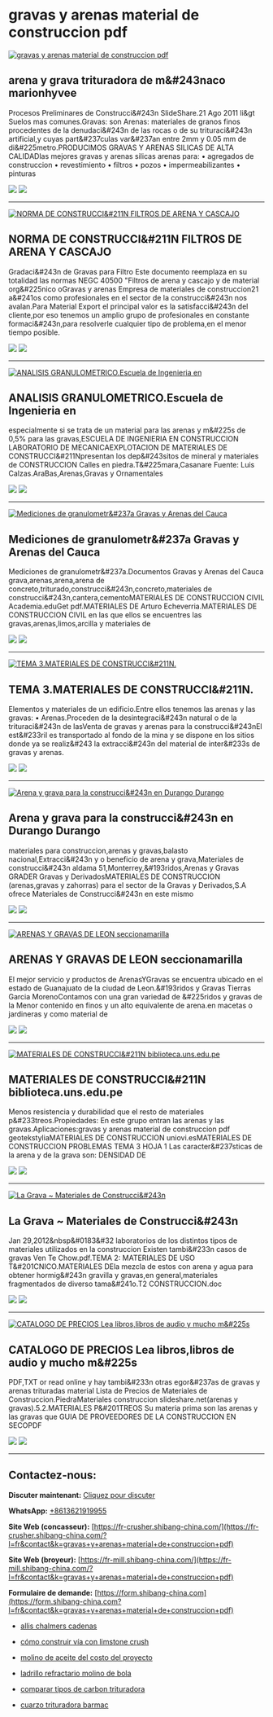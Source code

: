 # gravas y arenas material de construccion pdf

<a href="https://swt.shibang-china.com/?l=fr&img&k=gravas+y+arenas+material+de+construccion+pdf" target="_blank">![gravas y arenas material de construccion pdf](http://static.shibang-china.com/all-800x300/261.jpg)</a>

## arena y grava trituradora de m&#243naco marionhyvee
Procesos Preliminares de Construcci&#243n SlideShare.21 Ago 2011 li&gt Suelos mas comunes.Gravas: son Arenas: materiales de granos finos procedentes de la denudaci&#243n de las rocas o de su trituraci&#243n artificial,y cuyas part&#237culas var&#237an entre 2mm y 0.05 mm de di&#225metro.PRODUCIMOS GRAVAS Y ARENAS SILICAS DE ALTA CALIDADlas mejores gravas y arenas silicas arenas para: • agregados de construccion • revestimiento • filtros • pozos • impermeabilizantes • pinturas


<a href="https://whatsapp.shibangsoft.com/WhatsApp.php" target="_blank" title="WhatsApp">![](http://static.shibang-china.com/icon/whatsapp.png)</a> <a href="https://swt.shibang-china.com/?l=fr&icon&k=gravas+y+arenas+material+de+construccion+pdf" target="_blank">![](http://static.shibang-china.com/icon/chat-fr.png)</a>

---

<a href="https://swt.shibang-china.com/?l=fr&img&k=gravas+y+arenas+material+de+construccion+pdf" target="_blank">![NORMA DE CONSTRUCCI&#211N FILTROS DE ARENA Y CASCAJO](http://static.shibang-china.com/all-800x300/990.jpg)</a>

## NORMA DE CONSTRUCCI&#211N FILTROS DE ARENA Y CASCAJO
Gradaci&#243n de Gravas para Filtro Este documento reemplaza en su totalidad las normas NEGC 40500 "Filtros de arena y cascajo y de material org&#225nico oGravas y arenas Empresa de materiales de construccion21 a&#241os como profesionales en el sector de la construcci&#243n nos avalan.Para Material Export el principal valor es la satisfacci&#243n del cliente,por eso tenemos un amplio grupo de profesionales en constante formaci&#243n,para resolverle cualquier tipo de problema,en el menor tiempo posible.


<a href="https://whatsapp.shibangsoft.com/WhatsApp.php" target="_blank" title="WhatsApp">![](http://static.shibang-china.com/icon/whatsapp.png)</a> <a href="https://swt.shibang-china.com/?l=fr&icon&k=gravas+y+arenas+material+de+construccion+pdf" target="_blank">![](http://static.shibang-china.com/icon/chat-fr.png)</a>

---

<a href="https://swt.shibang-china.com/?l=fr&img&k=gravas+y+arenas+material+de+construccion+pdf" target="_blank">![ANALISIS GRANULOMETRICO.Escuela de Ingenieria en](http://static.shibang-china.com/all-800x300/1428.jpg)</a>

## ANALISIS GRANULOMETRICO.Escuela de Ingenieria en
especialmente si se trata de un material para las arenas y m&#225s de 0,5% para las gravas,ESCUELA DE INGENIERIA EN CONSTRUCCION LABORATORIO DE MECANICAEXPLOTACION DE MATERIALES DE CONSTRUCCI&#211Npresentan los dep&#243sitos de mineral y materiales de CONSTRUCCION Calles en piedra.T&#225mara,Casanare Fuente: Luis Calzas.AraBas,Arenas,Gravas y Ornamentales


<a href="https://whatsapp.shibangsoft.com/WhatsApp.php" target="_blank" title="WhatsApp">![](http://static.shibang-china.com/icon/whatsapp.png)</a> <a href="https://swt.shibang-china.com/?l=fr&icon&k=gravas+y+arenas+material+de+construccion+pdf" target="_blank">![](http://static.shibang-china.com/icon/chat-fr.png)</a>

---

<a href="https://swt.shibang-china.com/?l=fr&img&k=gravas+y+arenas+material+de+construccion+pdf" target="_blank">![Mediciones de granulometr&#237a Gravas y Arenas del Cauca](http://static.shibang-china.com/all-800x300/1465.jpg)</a>

## Mediciones de granulometr&#237a Gravas y Arenas del Cauca
Mediciones de granulometr&#237a.Documentos Gravas y Arenas del Cauca grava,arenas,arena,arena de concreto,triturado,construcci&#243n,concreto,materiales de construcci&#243n,cantera,cementoMATERIALES DE CONSTRUCCION CIVIL Academia.eduGet pdf.MATERIALES DE Arturo Echeverria.MATERIALES DE CONSTRUCCION CIVIL en las que ellos se encuentres las gravas,arenas,limos,arcilla y materiales de


<a href="https://whatsapp.shibangsoft.com/WhatsApp.php" target="_blank" title="WhatsApp">![](http://static.shibang-china.com/icon/whatsapp.png)</a> <a href="https://swt.shibang-china.com/?l=fr&icon&k=gravas+y+arenas+material+de+construccion+pdf" target="_blank">![](http://static.shibang-china.com/icon/chat-fr.png)</a>

---

<a href="https://swt.shibang-china.com/?l=fr&img&k=gravas+y+arenas+material+de+construccion+pdf" target="_blank">![TEMA 3.MATERIALES DE CONSTRUCCI&#211N.](http://static.shibang-china.com/all-800x300/561.jpg)</a>

## TEMA 3.MATERIALES DE CONSTRUCCI&#211N.
Elementos y materiales de un edificio.Entre ellos tenemos las arenas y las gravas: • Arenas.Proceden de la desintegraci&#243n natural o de la trituraci&#243n de lasVenta de gravas y arenas para la construcci&#243nEl est&#233ril es transportado al fondo de la mina y se dispone en los sitios donde ya se realiz&#243 la extracci&#243n del material de inter&#233s de gravas y arenas.


<a href="https://whatsapp.shibangsoft.com/WhatsApp.php" target="_blank" title="WhatsApp">![](http://static.shibang-china.com/icon/whatsapp.png)</a> <a href="https://swt.shibang-china.com/?l=fr&icon&k=gravas+y+arenas+material+de+construccion+pdf" target="_blank">![](http://static.shibang-china.com/icon/chat-fr.png)</a>

---

<a href="https://swt.shibang-china.com/?l=fr&img&k=gravas+y+arenas+material+de+construccion+pdf" target="_blank">![Arena y grava para la construcci&#243n en Durango Durango](http://static.shibang-china.com/all-800x300/721.jpg)</a>

## Arena y grava para la construcci&#243n en Durango Durango
materiales para construccion,arenas y gravas,balasto nacional,Extracci&#243n y o beneficio de arena y grava,Materiales de construcci&#243n aldama 51,Monterrey,&#193ridos,Arenas y Gravas GRADER Gravas y DerivadosMATERIALES DE CONSTRUCCION (arenas,gravas y zahorras) para el sector de la Gravas y Derivados,S.A ofrece Materiales de Construcci&#243n en este mismo


<a href="https://whatsapp.shibangsoft.com/WhatsApp.php" target="_blank" title="WhatsApp">![](http://static.shibang-china.com/icon/whatsapp.png)</a> <a href="https://swt.shibang-china.com/?l=fr&icon&k=gravas+y+arenas+material+de+construccion+pdf" target="_blank">![](http://static.shibang-china.com/icon/chat-fr.png)</a>

---

<a href="https://swt.shibang-china.com/?l=fr&img&k=gravas+y+arenas+material+de+construccion+pdf" target="_blank">![ARENAS Y GRAVAS DE LEON seccionamarilla](http://static.shibang-china.com/all-800x300/1105.jpg)</a>

## ARENAS Y GRAVAS DE LEON seccionamarilla
El mejor servicio y productos de ArenasYGravas se encuentra ubicado en el estado de Guanajuato de la ciudad de Leon.&#193ridos y Gravas Tierras Garcia MorenoContamos con una gran variedad de &#225ridos y gravas de la Menor contenido en finos y un alto equivalente de arena.en macetas o jardineras y como material de


<a href="https://whatsapp.shibangsoft.com/WhatsApp.php" target="_blank" title="WhatsApp">![](http://static.shibang-china.com/icon/whatsapp.png)</a> <a href="https://swt.shibang-china.com/?l=fr&icon&k=gravas+y+arenas+material+de+construccion+pdf" target="_blank">![](http://static.shibang-china.com/icon/chat-fr.png)</a>

---

<a href="https://swt.shibang-china.com/?l=fr&img&k=gravas+y+arenas+material+de+construccion+pdf" target="_blank">![MATERIALES DE CONSTRUCCI&#211N biblioteca.uns.edu.pe](http://static.shibang-china.com/all-800x300/726.jpg)</a>

## MATERIALES DE CONSTRUCCI&#211N biblioteca.uns.edu.pe
Menos resistencia y durabilidad que el resto de materiales p&#233treos.Propiedades: En este grupo entran las arenas y las gravas.Aplicaciones:gravas y arenas material de construccion pdf geotekstyliaMATERIALES DE CONSTRUCCION uniovi.esMATERIALES DE CONSTRUCCION PROBLEMAS TEMA 3 HOJA 1 Las caracter&#237sticas de la arena y de la grava son: DENSIDAD DE


<a href="https://whatsapp.shibangsoft.com/WhatsApp.php" target="_blank" title="WhatsApp">![](http://static.shibang-china.com/icon/whatsapp.png)</a> <a href="https://swt.shibang-china.com/?l=fr&icon&k=gravas+y+arenas+material+de+construccion+pdf" target="_blank">![](http://static.shibang-china.com/icon/chat-fr.png)</a>

---

<a href="https://swt.shibang-china.com/?l=fr&img&k=gravas+y+arenas+material+de+construccion+pdf" target="_blank">![La Grava ~ Materiales de Construcci&#243n](http://static.shibang-china.com/all-800x300/137.jpg)</a>

## La Grava ~ Materiales de Construcci&#243n
Jan 29,2012&nbsp&#0183&#32 laboratorios de los distintos tipos de materiales utilizados en la construccion Existen tambi&#233n casos de gravas Ven Te Chow.pdf.TEMA 2: MATERIALES DE USO T&#201CNICO.MATERIALES DEla mezcla de estos con arena y agua para obtener hormig&#243n gravilla y gravas,en general,materiales fragmentados de diverso tama&#241o.T2 CONSTRUCCION.doc


<a href="https://whatsapp.shibangsoft.com/WhatsApp.php" target="_blank" title="WhatsApp">![](http://static.shibang-china.com/icon/whatsapp.png)</a> <a href="https://swt.shibang-china.com/?l=fr&icon&k=gravas+y+arenas+material+de+construccion+pdf" target="_blank">![](http://static.shibang-china.com/icon/chat-fr.png)</a>

---

<a href="https://swt.shibang-china.com/?l=fr&img&k=gravas+y+arenas+material+de+construccion+pdf" target="_blank">![CATALOGO DE PRECIOS Lea libros,libros de audio y mucho m&#225s](http://static.shibang-china.com/all-800x300/1137.jpg)</a>

## CATALOGO DE PRECIOS Lea libros,libros de audio y mucho m&#225s
PDF,TXT or read online y hay tambi&#233n otras egor&#237as de gravas y arenas trituradas material Lista de Precios de Materiales de Construccion.PiedraMateriales construccion slideshare.net(arenas y gravas).5.2.MATERIALES P&#201TREOS Su materia prima son las arenas y las gravas que GUIA DE PROVEEDORES DE LA CONSTRUCCION EN SECOPDF


<a href="https://whatsapp.shibangsoft.com/WhatsApp.php" target="_blank" title="WhatsApp">![](http://static.shibang-china.com/icon/whatsapp.png)</a> <a href="https://swt.shibang-china.com/?l=fr&icon&k=gravas+y+arenas+material+de+construccion+pdf" target="_blank">![](http://static.shibang-china.com/icon/chat-fr.png)</a>

---
## Contactez-nous:

**Discuter maintenant:** [Cliquez pour discuter](https://swt.shibang-china.com?l=fr&contact&k=gravas+y+arenas+material+de+construccion+pdf)

**WhatsApp:**  [+8613621919955](https://whatsapp.shibangsoft.com/WhatsApp.php)

**Site Web (concasseur):** [https://fr-crusher.shibang-china.com/](https://fr-crusher.shibang-china.com/?l=fr&contact&k=gravas+y+arenas+material+de+construccion+pdf)

**Site Web (broyeur):** [https://fr-mill.shibang-china.com/](https://fr-mill.shibang-china.com/?l=fr&contact&k=gravas+y+arenas+material+de+construccion+pdf)

**Formulaire de demande:** [https://form.shibang-china.com](https://form.shibang-china.com?l=fr&contact&k=gravas+y+arenas+material+de+construccion+pdf)

* [allis chalmers cadenas](../63/allis%20chalmers%20cadenas.md)

* [cómo construir vía con limstone crush](../64/c%C3%B3mo%20construir%20v%C3%ADa%20con%20limstone%20crush.md)

* [molino de aceite del costo del proyecto](../63/molino%20de%20aceite%20del%20costo%20del%20proyecto.md)

* [ladrillo refractario molino de bola](../63/ladrillo%20refractario%20molino%20de%20bola.md)

* [comparar tipos de carbon trituradora](../63/comparar%20tipos%20de%20carbon%20trituradora.md)

* [cuarzo trituradora barmac](../63/cuarzo%20trituradora%20barmac.md)